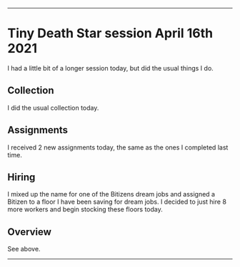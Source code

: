 
***

# Tiny Death Star session April 16th 2021

I had a little bit of a longer session today, but did the usual things I do.

## Collection

I did the usual collection today.

## Assignments

I received 2 new assignments today, the same as the ones I completed last time.

## Hiring

I mixed up the name for one of the Bitizens dream jobs and assigned a Bitizen to a floor I have been saving for dream jobs. I decided to just hire 8 more workers and begin stocking these floors today.

## Overview

See above.

***

